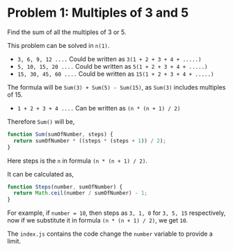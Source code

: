 # Problem 1: Multiples of 3 and 5

Find the sum of all the multiples of 3 or 5.

This problem can be solved in `n(1)`.

- `3, 6, 9, 12 ....` Could be written as `3(1 + 2 + 3 + 4 + .....)`
- `5, 10, 15, 20 ....` Could be written as `5(1 + 2 + 3 + 4 + .....)`
- `15, 30, 45, 60 ....` Could be written as `15(1 + 2 + 3 + 4 + .....)`

The formula will be `Sum(3) + Sum(5) - Sum(15)`, as `Sum(3)` includes multiples of 15.

- `1 + 2 + 3 + 4 ....` Can be written as `(n * (n + 1) / 2)`

Therefore `Sum()` will be,

```js
function Sum(sumOfNumber, steps) {
  return sumOfNumber * ((steps * (steps + 1)) / 2);
}
```

Here steps is the `n` in formula `(n * (n + 1) / 2)`.

It can be calculated as,

```js
function Steps(number, sumOfNumber) {
  return Math.ceil(number / sumOfNumber) - 1;
}
```

For example, if `number = 10`, then steps as `3, 1, 0` for `3, 5, 15` respectively, now if we substitute it in formula `(n * (n + 1) / 2)`, we get `10`.

The `index.js` contains the code change the `number` variable to provide a limit.
